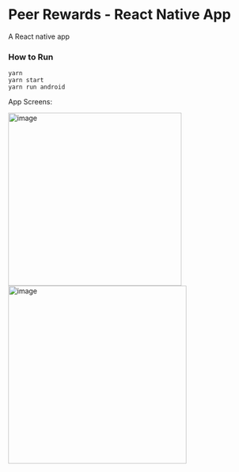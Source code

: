 # Peer Rewards - React Native App

A React native app

### How to Run

```
yarn
yarn start
yarn run android
```

App Screens:

<img width="350" alt="image" src="https://user-images.githubusercontent.com/9586420/194759251-88e8ebec-1d97-4036-b65b-db78a86939ba.png">

<img width="360" alt="image" src="https://user-images.githubusercontent.com/9586420/194759316-bd40ccc2-fde7-4b42-a99b-7e31286a8f5e.png">

